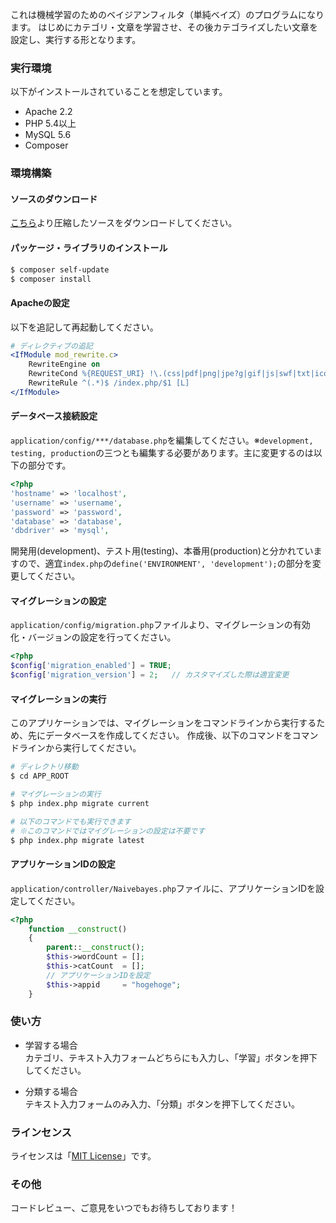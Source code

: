 これは機械学習のためのベイジアンフィルタ（単純ベイズ）のプログラムになります。
はじめにカテゴリ・文章を学習させ、その後カテゴライズしたい文章を設定し、実行する形となります。

### 実行環境
以下がインストールされていることを想定しています。

- Apache 2.2
- PHP 5.4以上
- MySQL 5.6
- Composer

### 環境構築
#### ソースのダウンロード
[こちら](https://github.com/k-kuwahara/naive_bayes/archive/webApp.zip)より圧縮したソースをダウンロードしてください。

#### パッケージ・ライブラリのインストール

```bash
$ composer self-update
$ composer install
```

#### Apacheの設定
以下を追記して再起動してください。
```apache
# ディレクティブの追記
<IfModule mod_rewrite.c>
    RewriteEngine on
    RewriteCond %{REQUEST_URI} !\.(css|pdf|png|jpe?g|gif|js|swf|txt|ico|s?html?)$
    RewriteRule ^(.*)$ /index.php/$1 [L]
</IfModule>
```

#### データベース接続設定
`application/config/***/database.php`を編集してください。※`development, testing, production`の三つとも編集する必要があります。主に変更するのは以下の部分です。

```php
<?php
'hostname' => 'localhost',
'username' => 'username',
'password' => 'password',
'database' => 'database',
'dbdriver' => 'mysql',
```

開発用(development)、テスト用(testing)、本番用(production)と分かれていますので、適宜`index.php`の`define('ENVIRONMENT', 'development');`の部分を変更してください。

#### マイグレーションの設定
`application/config/migration.php`ファイルより、マイグレーションの有効化・バージョンの設定を行ってください。

```php
<?php
$config['migration_enabled'] = TRUE;
$config['migration_version'] = 2;   // カスタマイズした際は適宜変更
```

#### マイグレーションの実行
このアプリケーションでは、マイグレーションをコマンドラインから実行するため、先にデータベースを作成してください。
作成後、以下のコマンドをコマンドラインから実行してください。

```bash
# ディレクトリ移動
$ cd APP_ROOT

# マイグレーションの実行
$ php index.php migrate current

# 以下のコマンドでも実行できます
# ※このコマンドではマイグレーションの設定は不要です
$ php index.php migrate latest
```

#### アプリケーションIDの設定
`application/controller/Naivebayes.php`ファイルに、アプリケーションIDを設定してください。

```php
<?php
    function __construct()
    {
        parent::__construct();
        $this->wordCount = [];
        $this->catCount  = [];
        // アプリケーションIDを設定
        $this->appid     = "hogehoge";
    }
```

### 使い方
- 学習する場合  
カテゴリ、テキスト入力フォームどちらにも入力し、「学習」ボタンを押下してください。

- 分類する場合  
テキスト入力フォームのみ入力、「分類」ボタンを押下してください。


### ラインセンス
ライセンスは「[MIT License](https://github.com/k-kuwahara/naive_bayes/blob/master/LICENSE.md)」です。

### その他
コードレビュー、ご意見をいつでもお待ちしております！
